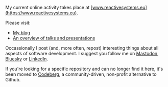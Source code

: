 
My current online activity takes place at [www.reactivesystems.eu](https://www.reactivesystems.eu).

Please visit:

* [My blog](https://www.reactivesystems.eu/)
* [An overview of talks and presentations](https://www.reactivesystems.eu/about/index.html)

Occassionally I post (and, more often, repost) interesting things about all aspects of software development. I suggest you follow me on [Mastodon](https://mastodon.social/@lutzhuehnken), [Bluesky](https://bsky.app/profile/lutzh.bsky.social) or [LinkedIn](https://www.linkedin.com/in/lutzh).

If you're looking for a specific repository and can no longer find it here, it's been moved to [Codeberg](https://codeberg.org/lutzh), a community-driven, non-profit alternative to Github.

